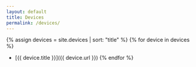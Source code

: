 ```yaml
---
layout: default
title: Devices
permalink: /devices/
---
```


{% assign devices = site.devices | sort: "title" %}
{% for device in devices %}
* [{{ device.title }}]({{ device.url }})
{% endfor %}
